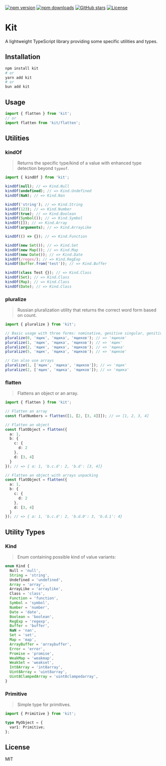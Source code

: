 [![npm version](https://img.shields.io/npm/v/kit.svg?color=blue)](https://www.npmjs.com/package/kit) [![npm downloads](https://img.shields.io/npm/dm/kit.svg?color=brightgreen)](https://www.npmjs.com/package/kit) [![GitHub stars](https://img.shields.io/github/stars/teniryte/kit?style=social)](https://github.com/teniryte/kit) [![License](https://img.shields.io/github/license/teniryte/kit)](LICENSE)

# Kit

A lightweight TypeScript library providing some specific utilities and types.

## Installation

```bash
npm install kit
# or
yarn add kit
# or
bun add kit
```

## Usage

```typescript
import { flatten } from 'kit';
// or
import flatten from 'kit/flatten';

```

## Utilities

### kindOf

> Returns the specific type/kind of a value with enhanced type detection beyond `typeof`.

```ts
import { kindOf } from 'kit';

kindOf(null); // => Kind.Null
kindOf(undefined); // => Kind.Undefined
kindOf(NaN); // => Kind.Nan

kindOf('string'); // => Kind.String
kindOf(123); // => Kind.Number
kindOf(true); // => Kind.Boolean
kindOf(Symbol()); // => Kind.Symbol
kindOf([]); // => Kind.Array
kindOf(arguments); // => Kind.ArrayLike

kindOf(() => {}); // => Kind.Function

kindOf(new Set()); // => Kind.Set
kindOf(new Map()); // => Kind.Map
kindOf(new Date()); // => Kind.Date
kindOf(/regex/); // => Kind.RegExp
kindOf(Buffer.from('test')); // => Kind.Buffer

kindOf(class Test {}); // => Kind.Class
kindOf(Set); // => Kind.Class
kindOf(Map); // => Kind.Class
kindOf(Date); // => Kind.Class
```

### pluralize

> Russian pluralization utility that returns the correct word form based on count.

```ts
import { pluralize } from 'kit';

// Basic usage with three forms: nominative, genitive singular, genitive plural
pluralize(0, 'ящик', 'ящика', 'ящиков'); // => 'ящиков'
pluralize(1, 'ящик', 'ящика', 'ящиков'); // => 'ящик'
pluralize(2, 'ящик', 'ящика', 'ящиков'); // => 'ящика'
pluralize(5, 'ящик', 'ящика', 'ящиков'); // => 'ящиков'

// Can also use arrays
pluralize(1, ['ящик', 'ящика', 'ящиков']); // => 'ящик'
pluralize(2, ['ящик', 'ящика', 'ящиков']); // => 'ящика'
```

### flatten

> Flattens an object or an array.

```ts
import { flatten } from 'kit';

// Flatten an array
const flatNumbers = flatten([1, [2, [3, 4]]]); // => [1, 2, 3, 4]

// Flatten an object
const flatObject = flatten({
  a: 1,
  b: {
    c: {
      d: 2
    },
    d: [3, 4]
  }
}); // => { a: 1, 'b.c.d': 2, 'b.d': [3, 4]}

// Flatten an object with arrays unpacking
const flatObject = flatten({
  a: 1,
  b: {
    c: {
      d: 2
    },
    d: [3, 4]
  }
}); // => { a: 1, 'b.c.d': 2, 'b.d.0': 3, 'b.d.1': 4}
```

## Utility Types

### Kind

> Enum containing possible kind of value variants:

```ts
enum Kind {
  Null = 'null',
  String = 'string',
  Undefined = 'undefined',
  Array = 'array',
  ArrayLike = 'arraylike',
  Class = 'class',
  Function = 'function',
  Symbol = 'symbol',
  Number = 'number',
  Date = 'date',
  Boolean = 'boolean',
  RegExp = 'regexp',
  Buffer = 'buffer',
  NaN = 'nan',
  Set = 'set',
  Map = 'map',
  ArrayBuffer = 'arraybuffer',
  Error = 'error',
  Promise = 'promise',
  WeakMap = 'weakmap',
  WeakSet = 'weakset',
  Int8Array = 'int8array',
  Uint8Array = 'uint8array',
  Uint8ClampedArray = 'uint8clampedarray',
}
```

### Primitive

> Simple type for primitives.

```ts
import { Primitive } from 'kit';

type MyObject = {
  var1: Primitive;
};
```

## License

MIT
